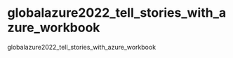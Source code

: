 # globalazure2022_tell_stories_with_azure_workbook
globalazure2022_tell_stories_with_azure_workbook
